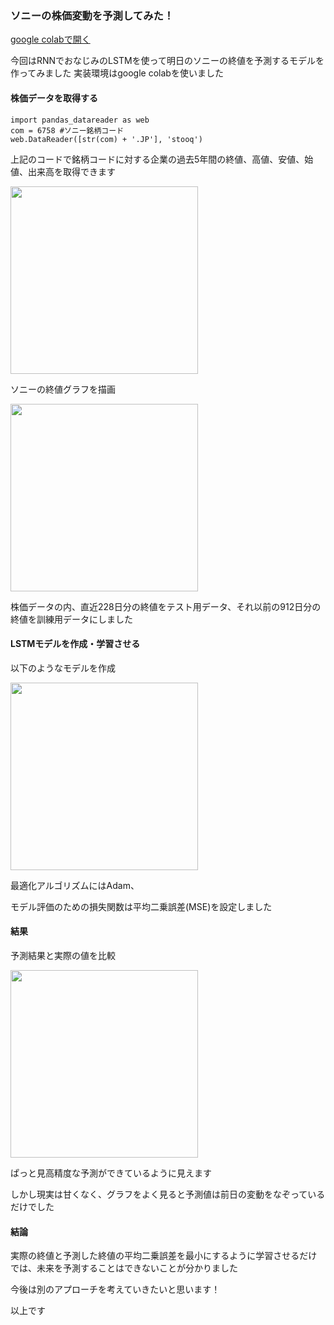 ### ソニーの株価変動を予測してみた！

[google colabで開く](https://colab.research.google.com/drive/1PkRAXsBzbp4z9OTw9KnpAli7WlG19N_O?usp=sharing)

今回はRNNでおなじみのLSTMを使って明日のソニーの終値を予測するモデルを作ってみました
実装環境はgoogle colabを使いました

#### 株価データを取得する

`import pandas_datareader as web`<br>
`com = 6758 #ソニー銘柄コード`<br>
`web.DataReader([str(com) + '.JP'], 'stooq')`<br>

上記のコードで銘柄コードに対する企業の過去5年間の終値、高値、安値、始値、出来高を取得できます

<img src="https://uploda1.ysklog.net/49edcf2db85d8fff471c2851a80ff6cb.png" width="300px">

ソニーの終値グラフを描画

<img src="https://uploda3.ysklog.net/37da57f1445fd0111fa92fd610c8953d.png" width="300px">

株価データの内、直近228日分の終値をテスト用データ、それ以前の912日分の終値を訓練用データにしました

#### LSTMモデルを作成・学習させる

以下のようなモデルを作成

<img src="https://uploda3.ysklog.net/5de30f0fdd11acf5e317680dc9497aff.png" width="300px">

最適化アルゴリズムにはAdam、<br>

モデル評価のための損失関数は平均二乗誤差(MSE)を設定しました

#### 結果

予測結果と実際の値を比較

<img src="https://uploda3.ysklog.net/46277b378094c5078e09816c12159464.png" width="300px">

ぱっと見高精度な予測ができているように見えます<br>

しかし現実は甘くなく、グラフをよく見ると予測値は前日の変動をなぞっているだけでした

#### 結論

実際の終値と予測した終値の平均二乗誤差を最小にするように学習させるだけでは、未来を予測することはできないことが分かりました<br>

今後は別のアプローチを考えていきたいと思います！<br>

以上です
